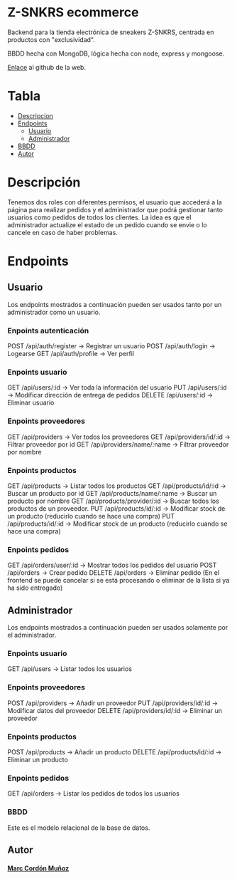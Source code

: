 # Z-SNKRS ecommerce

Backend para la tienda electrónica de sneakers Z-SNKRS, centrada en productos con "exclusividad".

BBDD hecha con MongoDB, lógica hecha con node, express y mongoose.

[Enlace](https://github.com/marcormun/videoclub-web) al github de la web.

# Tabla

- [Descripcion](#Descripción)
- [Endpoints](#endpoints)
    - [Usuario](#Usuario)
    - [Administrador](#Administrador)
- [BBDD](#BBDD)
- [Autor](#Autor)

# Descripción

Tenemos dos roles con diferentes permisos, el usuario que accederá a la página para realizar pedidos y el administrador que podrá gestionar tanto usuarios como pedidos de todos los clientes.
La idea es que el administrador actualize el estado de un pedido cuando se envie o lo cancele en caso de haber problemas.

# Endpoints

## Usuario

Los endpoints mostrados a continuación pueden ser usados tanto por un administrador como un usuario.

### Enpoints autenticación

POST /api/auth/register -> Registrar un usuario
POST /api/auth/login -> Logearse
GET /api/auth/profile -> Ver perfil

### Enpoints usuario

GET /api/users/:id -> Ver toda la información del usuario
PUT /api/users/:id -> Modificar dirección de entrega de pedidos
DELETE /api/users/:id -> Eliminar usuario

### Enpoints proveedores

GET /api/providers -> Ver todos los proveedores
GET /api/providers/id/:id -> Filtrar proveedor por id
GET /api/providers/name/:name -> Filtrar proveedor por nombre

### Enpoints productos

GET /api/products -> Listar todos los productos
GET /api/products/id/:id -> Buscar un producto por id
GET /api/products/name/:name -> Buscar un producto por nombre
GET /api/products/provider/:id -> Buscar todos los productos de un proveedor.
PUT /api/products/id/:id -> Modificar stock de un producto (reducirlo cuando se hace una compra)
PUT /api/products/id/:id -> Modificar stock de un producto (reducirlo cuando se hace una compra)

### Enpoints pedidos

GET /api/orders/user/:id -> Mostrar todos los pedidos del usuario
POST /api/orders -> Crear pedido
DELETE /api/orders -> Eliminar pedido (En el frontend se puede cancelar si se está procesando o eliminar de la lista si ya ha sido entregado)

## Administrador

Los endpoints mostrados a continuación pueden ser usados solamente por el administrador.

### Enpoints usuario

GET /api/users -> Listar todos los usuarios

### Enpoints proveedores

POST /api/providers -> Añadir un proveedor
PUT /api/providers/id/:id -> Modificar datos del proveedor
DELETE /api/providers/id/:id -> Eliminar un proveedor

### Enpoints productos

POST /api/products -> Añadir un producto
DELETE /api/products/id/:id -> Eliminar un producto

### Enpoints pedidos

GET /api/orders -> Listar los pedidos de todos los usuarios

### BBDD

Este es el modelo relacional de la base de datos.


## Autor

#### [Marc Cordón Muñoz](https://github.com/marcormun)